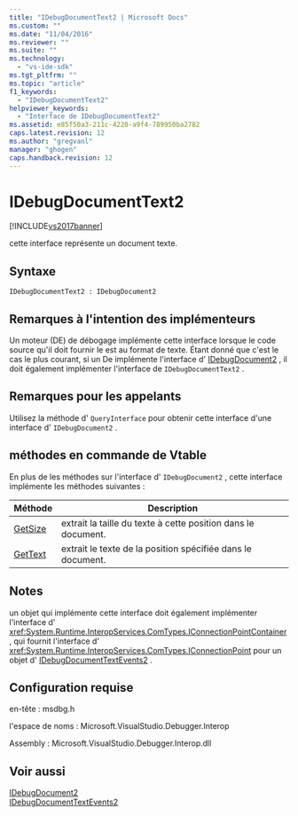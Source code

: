 ```yaml
---
title: "IDebugDocumentText2 | Microsoft Docs"
ms.custom: ""
ms.date: "11/04/2016"
ms.reviewer: ""
ms.suite: ""
ms.technology: 
  - "vs-ide-sdk"
ms.tgt_pltfrm: ""
ms.topic: "article"
f1_keywords: 
  - "IDebugDocumentText2"
helpviewer_keywords: 
  - "Interface de IDebugDocumentText2"
ms.assetid: e85f50a3-211c-4220-a9f4-789950ba2782
caps.latest.revision: 12
ms.author: "gregvanl"
manager: "ghogen"
caps.handback.revision: 12
---
```

# IDebugDocumentText2
[!INCLUDE[vs2017banner](../../../code-quality/includes/vs2017banner.md)]

cette interface représente un document texte.  
  
## Syntaxe  
  
```  
IDebugDocumentText2 : IDebugDocument2  
```  
  
## Remarques à l'intention des implémenteurs  
 Un moteur \(DE\) de débogage implémente cette interface lorsque le code source qu'il doit fournir le est au format de texte.  Étant donné que c'est le cas le plus courant, si un De implémente l'interface d' [IDebugDocument2](../../../extensibility/debugger/reference/idebugdocument2.md) , il doit également implémenter l'interface de `IDebugDocumentText2` .  
  
## Remarques pour les appelants  
 Utilisez la méthode d' `QueryInterface` pour obtenir cette interface d'une interface d' `IDebugDocument2` .  
  
## méthodes en commande de Vtable  
 En plus de les méthodes sur l'interface d' `IDebugDocument2` , cette interface implémente les méthodes suivantes :  
  
|Méthode|Description|  
|-------------|-----------------|  
|[GetSize](../../../extensibility/debugger/reference/idebugdocumenttext2-getsize.md)|extrait la taille du texte à cette position dans le document.|  
|[GetText](../../../extensibility/debugger/reference/idebugdocumenttext2-gettext.md)|extrait le texte de la position spécifiée dans le document.|  
  
## Notes  
 un objet qui implémente cette interface doit également implémenter l'interface d' <xref:System.Runtime.InteropServices.ComTypes.IConnectionPointContainer> , qui fournit l'interface d' <xref:System.Runtime.InteropServices.ComTypes.IConnectionPoint> pour un objet d' [IDebugDocumentTextEvents2](../../../extensibility/debugger/reference/idebugdocumenttextevents2.md) .  
  
## Configuration requise  
 en\-tête : msdbg.h  
  
 l'espace de noms : Microsoft.VisualStudio.Debugger.Interop  
  
 Assembly : Microsoft.VisualStudio.Debugger.Interop.dll  
  
## Voir aussi  
 [IDebugDocument2](../../../extensibility/debugger/reference/idebugdocument2.md)   
 [IDebugDocumentTextEvents2](../../../extensibility/debugger/reference/idebugdocumenttextevents2.md)